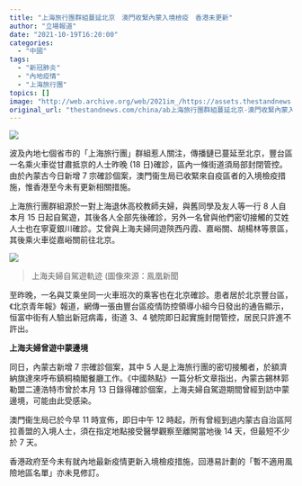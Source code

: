 ```yaml
---
title: "上海旅行團群組蔓延北京　澳門收緊內蒙入境檢疫　香港未更新"
author: "立場報道"
date: "2021-10-19T16:20:00"
categories:
  - "中國"
tags:
  - "新冠肺炎"
  - "內地疫情"
  - "上海旅行團"
topics: []
image: "http://web.archive.org/web/2021im_/https://assets.thestandnews.com/media/photos/777_13t5IPd.png"
original_url: "thestandnews.com/china/ab上海旅行團群組蔓延北京-澳門收緊內蒙入境檢疫-香港未更新"
---
```

![](http://web.archive.org/web/2021im_/https://assets.thestandnews.com/media/photos/777_13t5IPd.png)

波及內地七個省市的「上海旅行團」群組惹人關注，傳播鏈已蔓延至北京，豐台區一名乘火車從甘肅抵京的人士昨晚 (18 日)確診，區內一條街道須局部封閉管控。由於內蒙古今日新增 7 宗確診個案，澳門衞生局已收緊來自疫區者的入境檢疫措施，惟香港至今未有更新相關措施。

上海旅行團群組源於一對上海退休高校教師夫婦，與舊同學及友人等一行 8 人自本月 15 日起自駕遊，其後各人全部先後確診，另外一名曾與他們密切接觸的艾姓人士也在寧夏銀川確診。艾曾與上海夫婦同遊陝西丹霞、嘉峪關、胡楊林等景區，其後乘火車從嘉峪關前往北京。

![](http://web.archive.org/web/2021im_/https://assets.thestandnews.com/media/photos/map1_TxKDCL0.jpg)
> 上海夫婦自駕遊軌迹 (圖像來源：鳯凰新聞

至昨晚，一名與艾乘坐同一火車班次的乘客也在北京確診。患者居於北京豐台區，《北京青年報》報道，網傳一張由豐台區疫情防控領導小組今日發出的通告顯示，恒富中街有人驗出新冠病毒，街道 3、4 號院即日起實施封閉管控，居民只許進不許出。

**上海夫婦曾遊中蒙邊境**

同日，內蒙古新增 7 宗確診個案，其中 5 人是上海旅行團的密切接觸者，於額濟納旗達來呼布鎮桐楠閣餐廳工作。《中國熱點》一篇分析文章指出，內蒙古錫林郭勒盟二連浩特市曾於本月 13 日錄得確診個案，上海夫婦自駕遊期間曾經到訪中蒙邊境，可能由此受感染。

澳門衞生局已於今早 11 時宣佈，即日中午 12 時起，所有曾經到過内蒙古自治區阿拉善盟的入境人士，須在指定地點接受醫學觀察至離開當地後 14 天，但最短不少於 7 天。

香港政府至今未有就內地最新疫情更新入境檢疫措施，回港易計劃的「暫不適用風險地區名單」亦未見修訂。